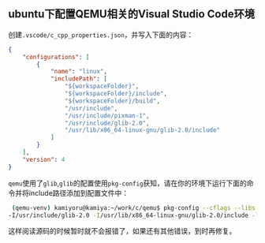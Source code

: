
## ubuntu下配置QEMU相关的Visual Studio Code环境

创建`.vscode/c_cpp_properties.json`，并写入下面的内容：

```json
{
    "configurations": [
        {
            "name": "linux",
            "includePath": [
                "${workspaceFolder}",
                "${workspaceFolder}/include",
                "${workspaceFolder}/build",
                "/usr/include",
                "/usr/include/pixman-1",
                "/usr/include/glib-2.0",
                "/usr/lib/x86_64-linux-gnu/glib-2.0/include"
            ]
        }
    ],
    "version": 4
}
```

`qemu`使用了`glib`,`glib`的配置使用`pkg-config`获知，请在你的环境下运行下面的命令并将include路径添加到配置文件中：

```bash
 (qemu-venv) kamiyoru@kamiya:~/work/c/qemu$ pkg-config --cflags --libs glib-2.0 
-I/usr/include/glib-2.0 -I/usr/lib/x86_64-linux-gnu/glib-2.0/include -lglib-2.0
```

这样阅读源码的时候暂时就不会报错了，如果还有其他错误，到时再修复。